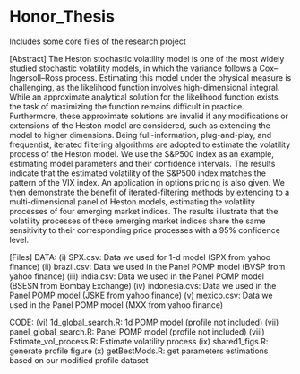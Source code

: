 # Honor_Thesis
Includes some core files of the research project

[Abstract] The Heston stochastic volatility model is one of the most widely studied stochastic volatility models, in which the variance follows a Cox–Ingersoll–Ross process. Estimating this model under the physical measure is challenging, as the likelihood function involves high-dimensional integral. While an approximate analytical solution for the likelihood function exists, the task of maximizing the function remains difficult in practice. Furthermore, these approximate solutions are invalid if any modifications or extensions of the Heston model are considered, such as extending the model to higher dimensions. Being full-information, plug-and-play, and frequentist, iterated filtering algorithms are adopted to estimate the volatility process of the Heston model. We use the S&P500 index as an example, estimating model parameters and their confidence intervals. The results indicate that the estimated volatility of the S&P500 index matches the pattern of the VIX index. An application in options pricing is also given. We then demonstrate the benefit of iterated-filtering methods by extending to a multi-dimensional panel of Heston models, estimating the volatility processes of four emerging market indices. The results illustrate that the volatility processes of these emerging market indices share the same sensitivity to their corresponding price processes with a 95% confidence level.

[Files] 
DATA:
(i) SPX.csv: Data we used for 1-d model (SPX from yahoo finance)
(ii) brazil.csv: Data we used in the Panel POMP model (BVSP from yahoo finance)
(iii) india.csv: Data we used in the Panel POMP model (BSESN from Bombay Exchange)
(iv) indonesia.cvs: Data we used in the Panel POMP model (JSKE from yahoo finance)
(v) mexico.csv: Data we used in the Panel POMP model (MXX from yahoo finance)

CODE:
(vi) 1d_global_search.R: 1d POMP model (profile not included)
(vii) panel_global_search.R: Panel POMP model (profile not included)
(viii) Estimate_vol_process.R: Estimate volatility process
(ix) shared1_figs.R: generate profile figure
(x) getBestMods.R: get parameters estimations based on our modified profile dataset